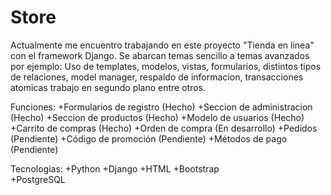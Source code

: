 # Store
Actualmente me encuentro trabajando en este proyecto "Tienda en linea" con el framework Django.
Se abarcan temas sencillo a temas avanzados por ejemplo:
Uso de templates, modelos, vistas, formularios, distintos tipos de relaciones, model manager, respaldo de informacion, transacciones atomicas trabajo en segundo plano entre otros.

Funciones: 
+Formularios de registro (Hecho)
+Seccion de administracion (Hecho)
+Seccion de productos (Hecho)
+Modelo de usuarios (Hecho)
+Carrito de compras (Hecho)
+Orden de compra (En desarrollo)
+Pedidos (Pendiente)
+Código de promoción (Pendiente)
+Métodos de pago (Pendiente)

Tecnologias:
+Python
+Django
+HTML
+Bootstrap  
+PostgreSQL

